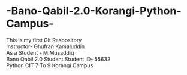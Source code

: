 # -Bano-Qabil-2.0-Korangi-Python-Campus-
This is my first Git Respository
<br>
Instructor- Ghufran Kamaluddin
<br>
As a Student - M.Musaddiq
<br>
Bano Qabil 2.0 Student
Student ID- 55632
<br>
Python CIT 7 To 9
Korangi Campus
